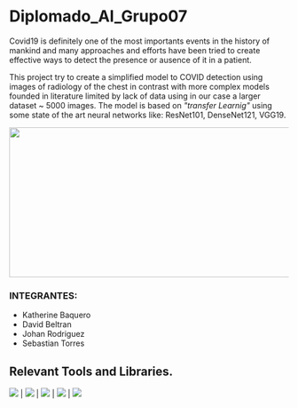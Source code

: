 # Diplomado_AI_Grupo07

Covid19 is definitely one of the most importants events in the history of mankind and  many approaches and efforts have been tried to create effective ways to detect the presence or ausence of it in a patient.

This project try to create a simplified model  to  COVID detection using images of radiology of the chest in contrast with more complex models founded in literature limited by lack of data using in our case a larger dataset ~ 5000 images. The model is based on *"transfer Learnig"* using some state of the art neural networks like: ResNet101, DenseNet121, VGG19. 

<img src="https://www.researchgate.net/profile/Tawsifur-Rahman/publication/343094700/figure/fig1/AS:915554529460225@1595296618682/Sample-X-ray-image-from-the-dataset-COVID-19-X-ray-image-A-normal-X-ray-image-B.ppm" width="1000" height="270">


### INTEGRANTES: 
- Katherine Baquero
- David Beltran
- Johan Rodriguez
- Sebastian Torres

## Relevant Tools and Libraries.
<img src="https://img.shields.io/badge/-Python-brightgreen"> |  <img src="https://img.shields.io/badge/-OpenCV-brightgreen"> | <img src="https://img.shields.io/badge/-Tensorflow-orange"> |  <img src="https://img.shields.io/badge/-Github-informational"> | <img src="https://img.shields.io/badge/-Sklearn-critical"> 

